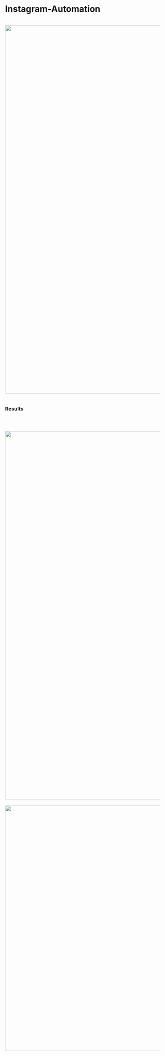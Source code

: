 # Instagram-Automation

<br />
  <img src="https://github.com/kokostino/Instagram-Automation/blob/main/main/pipe.png" width="1200" /><br />
  <br />
  <h3> Results <h3 />
 <br /><br />
  <img src="https://github.com/kokostino/kokostino.github.io/blob/main/images/seq1.jpg" width="1200" /><br /><br />
<img src="https://github.com/kokostino/kokostino.github.io/blob/main/images/seq2.PNG" width="800" />
